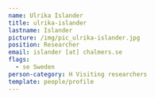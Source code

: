 ```yaml
---
name: Ulrika Islander
title: ulrika-islander
lastname: Islander
picture: /img/pic_ulrika-islander.jpg
position: Researcher
email: islander [at] chalmers.se
flags:
  - se Sweden
person-category: H Visiting researchers
template: people/profile
---
```


